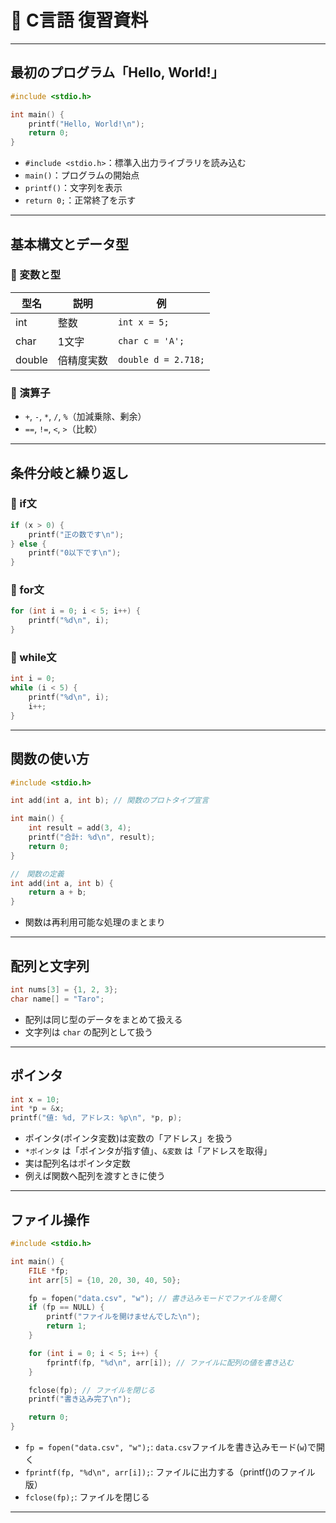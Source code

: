 # 🧠 C言語 復習資料

---

## 最初のプログラム「Hello, World!」
```c
#include <stdio.h>

int main() {
    printf("Hello, World!\n");
    return 0;
}
```
- `#include <stdio.h>`：標準入出力ライブラリを読み込む
- `main()`：プログラムの開始点
- `printf()`：文字列を表示
- `return 0;`：正常終了を示す

---

## 基本構文とデータ型

### 🔹 変数と型

| 型名     | 説明           | 例           |
|----------|----------------|--------------|
| int      | 整数           | `int x = 5;` |
| char     | 1文字          | `char c = 'A';` |
| double   | 倍精度実数     | `double d = 2.718;` |

### 🔹 演算子
- `+`, `-`, `*`, `/`, `%`（加減乗除、剰余）
- `==`, `!=`, `<`, `>`（比較）

---

## 条件分岐と繰り返し
### 🔸 if文
```c
if (x > 0) {
    printf("正の数です\n");
} else {
    printf("0以下です\n");
}
```

### 🔸 for文
```c
for (int i = 0; i < 5; i++) {
    printf("%d\n", i);
}
```

### 🔸 while文
```c
int i = 0;
while (i < 5) {
    printf("%d\n", i);
    i++;
}
```

---

## 関数の使い方
```c
#include <stdio.h>

int add(int a, int b); // 関数のプロトタイプ宣言

int main() {
    int result = add(3, 4);
    printf("合計: %d\n", result);
    return 0;
}

//　関数の定義
int add(int a, int b) {
    return a + b;
}
```
- 関数は再利用可能な処理のまとまり

---

## 配列と文字列
```c
int nums[3] = {1, 2, 3};
char name[] = "Taro";
```
- 配列は同じ型のデータをまとめて扱える
- 文字列は `char` の配列として扱う

---

## ポインタ
```c
int x = 10;
int *p = &x;
printf("値: %d, アドレス: %p\n", *p, p);
```
- ポインタ(ポインタ変数)は変数の「アドレス」を扱う
- `*ポインタ` は「ポインタが指す値」、`&変数` は「アドレスを取得」
- 実は配列名はポインタ定数
- 例えば関数へ配列を渡すときに使う
 
---

## ファイル操作
```c
#include <stdio.h>

int main() {
    FILE *fp;
    int arr[5] = {10, 20, 30, 40, 50};

    fp = fopen("data.csv", "w"); // 書き込みモードでファイルを開く
    if (fp == NULL) {
        printf("ファイルを開けませんでした\n");
        return 1;
    }

    for (int i = 0; i < 5; i++) {
        fprintf(fp, "%d\n", arr[i]); // ファイルに配列の値を書き込む
    }

    fclose(fp); // ファイルを閉じる
    printf("書き込み完了\n");

    return 0;
}

```
- `fp = fopen("data.csv", "w");`: `data.csv`ファイルを書き込みモード(`w`)で開く
- `fprintf(fp, "%d\n", arr[i]);`: ファイルに出力する（printf()のファイル版）
- `fclose(fp);`: ファイルを閉じる

---
